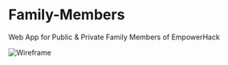 # Family-Members

Web App for Public &amp; Private Family Members of EmpowerHack

![Wireframe](https://cloud.githubusercontent.com/assets/624760/11835567/8095fe7a-a3cc-11e5-9ef7-af04d63bd50f.png)
